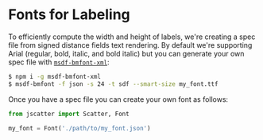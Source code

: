# Fonts for Labeling

To efficiently compute the width and height of labels, we're creating a spec
file from signed distance fields text rendering. By default we're supporting
Arial (regular, bold, italic, and bold italic) but you can generate your own
spec file with [`msdf-bmfont-xml`](https://github.com/soimy/msdf-bmfont-xml):

```sh
$ npm i -g msdf-bmfont-xml
$ msdf-bmfont -f json -s 24 -t sdf --smart-size my_font.ttf
```

Once you have a spec file you can create your own font as follows:

```py
from jscatter import Scatter, Font

my_font = Font('./path/to/my_font.json')
```
